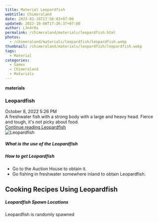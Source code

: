 ```yaml
---
title: Material Leopardfish
webtitle: Chimeraland
date: 2022-01-16T17:56:03+07:00
updated: 2022-10-08T17:26:37+07:00
author: L3n4r0x
permalink: /chimeraland/materials/leopardfish.html
photos:
  - /chimeraland/materials/leopardfish/leopardfish.webp
thumbnail: /chimeraland/materials/leopardfish/leopardfish.webp
tags:
  - Material
categories:
  - Games
  - Chimeraland
  - Materials
---
```


<section id="bootstrap-wrapper">
  <link
    rel="stylesheet"
    href="https://cdn.statically.io/gh/dimaslanjaka/Web-Manajemen/40ac3225/css/bootstrap-4.5-wrapper.css"
  />
  <div
    class="row g-0 border rounded overflow-hidden flex-md-row mb-4 shadow-sm position-relative"
  >
    <div class="col p-4 d-flex flex-column position-static">
      <strong class="d-inline-block mb-2 text-success">materials</strong>
      <h3 class="mb-0">Leopardfish</h3>
      <div class="mb-1 text-muted">October 8, 2022 5:26 PM</div>
      <div class="mb-2 border p-1">
        A freshwater fish with a strong body with a large and heavy head. Fierce
        and tough, it&#x27;s not picky about food.
      </div>
      <a
        href="/chimeraland/materials/leopardfish.html"
        class="stretched-link d-none"
        >Continue reading Leopardfish</a
      >
    </div>
    <div class="col-auto d-none d-lg-block">
      <img
        src="/chimeraland/materials/leopardfish/leopardfish.webp"
        alt="Leopardfish"
      />
    </div>
  </div>
  <div class="row">
    <div class="col-lg-6 col-12 mb-2">
      <div class="card">
        <div class="card-body">
          <h5 class="card-title">What is the use of the Leopardfish</h5>
          <div class="card-text"><ul></ul></div>
        </div>
      </div>
    </div>
    <div class="col-lg-6 col-12 mb-2">
      <div class="card">
        <div class="card-body">
          <h5 class="card-title">How to get Leopardfish</h5>
          <div class="card-text">
            <ul>
              <li>Go to the Auction House to obtain it.</li>
              <li>
                Go fishing in freshwater somewhere inland to obtain Leopardfish.
              </li>
            </ul>
          </div>
        </div>
      </div>
    </div>
    <div class="col-12 mb-2">
      <h2 id="cookable">Cooking Recipes Using Leopardfish</h2>
    </div>
    <div class="col-12 mb-2">
      <h5>Leopardfish Spawn Locations</h5>
      <p>Leopardfish is randomly spawned</p>
    </div>
  </div>
</section>